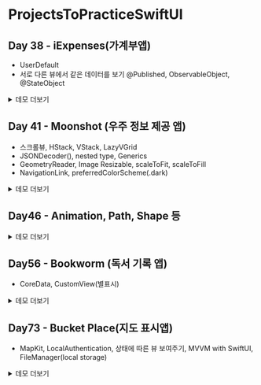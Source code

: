 # ProjectsToPracticeSwiftUI

## Day 38 - iExpenses(가계부앱)
- UserDefault
- 서로 다른 뷰에서 같은 데이터를 보기 @Published, ObservableObject, @StateObject
<details>
<summary>데모 더보기</summary>

<!--summary 아래 빈칸 공백 두고 내용을 적는공간-->
| 초기 화면 | 삭제 | 추가 화면 | 
| ----- | ----- | ----- |
|![image](https://user-images.githubusercontent.com/50472122/199703980-20eec8a7-10b9-47c2-b4d0-cb18e60ae59c.png)|![image](https://user-images.githubusercontent.com/50472122/199704481-c6892f19-d83f-49b0-ab37-6bf7f6515e95.png)|![image](https://user-images.githubusercontent.com/50472122/199704067-a56d8d7b-77dc-438f-b10a-02ec51fdf874.png)|
  
</details>

## Day 41 - Moonshot (우주 정보 제공 앱)
- 스크롤뷰, HStack, VStack, LazyVGrid
- JSONDecoder(), nested type, Generics
- GeometryReader, Image Resizable, scaleToFit, scaleToFill
- NavigationLink, preferredColorScheme(.dark)


<details>
<summary>데모 더보기</summary>

<!--summary 아래 빈칸 공백 두고 내용을 적는공간-->
![moonShot2](https://user-images.githubusercontent.com/50472122/200252095-aebc3499-255a-49b2-88ed-1753ea1bd880.gif)
<img src="https://user-images.githubusercontent.com/50472122/200252238-fa37baf4-15d1-4a53-bd71-fdac674f8349.png" alt="drawing" width="250"/>
  
</details>

## Day46 - Animation, Path, Shape 등

<details>
<summary>데모 더보기</summary>

<!--summary 아래 빈칸 공백 두고 내용을 적는공간-->
![image](https://user-images.githubusercontent.com/50472122/201473716-f68de1d2-d70f-4ba1-83c2-34044fc46b3a.png)
![image](https://user-images.githubusercontent.com/50472122/201473734-405cdbbb-c4ab-4831-9e41-10faf57335df.png)
![image](https://user-images.githubusercontent.com/50472122/201473744-80c44209-0ca0-470b-960a-6b77cd869c0c.png)
![image](https://user-images.githubusercontent.com/50472122/201473749-84f833e3-62f8-4350-9592-72b56f77894f.png)
![image](https://user-images.githubusercontent.com/50472122/201473758-74f8c7fd-0d8f-42eb-ad4e-2db7492ffed2.png)

</details>

## Day56 - Bookworm (독서 기록 앱)

- CoreData, CustomView(별표시)
<details>
<summary>데모 더보기</summary>

<!--summary 아래 빈칸 공백 두고 내용을 적는공간-->
![image](https://user-images.githubusercontent.com/50472122/204706026-18c49d9f-0f13-4532-8b2d-42ffabc98111.png)
![image](https://user-images.githubusercontent.com/50472122/204706032-8ad7f0cc-e7f6-496a-86d9-aae4e7a36dc6.png)
![image](https://user-images.githubusercontent.com/50472122/204706088-36acd955-586f-4492-91fb-beb70cbfcb43.png)

</details>

## Day73 - Bucket Place(지도 표시앱)
- MapKit, LocalAuthentication, 상태에 따른 뷰 보여주기, MVVM with SwiftUI, FileManager(local storage)

<details>
<summary>데모 더보기</summary>

<!--summary 아래 빈칸 공백 두고 내용을 적는공간-->
![초기화면](https://github.com/Damagucci-Juice/TIL/assets/50472122/5e4b349a-66db-45ef-b9e1-5efc5c799450)
![주석](https://github.com/Damagucci-Juice/TIL/assets/50472122/44459145-158d-48f3-b61a-3ca58bee4151)
![EditView](https://github.com/Damagucci-Juice/TIL/assets/50472122/e1177af4-e47a-4004-8e69-d8aa07817860)
![수정후](https://github.com/Damagucci-Juice/TIL/assets/50472122/290927dc-2760-4e58-9f67-3310d697a366)
![잠금화면](https://github.com/Damagucci-Juice/TIL/assets/50472122/8039da5a-6ec2-45bc-8219-0bed0d7f833e)
![백그라운드복귀](https://github.com/Damagucci-Juice/TIL/assets/50472122/f14da6d9-7577-428e-a210-71be76505db4)

</details>
